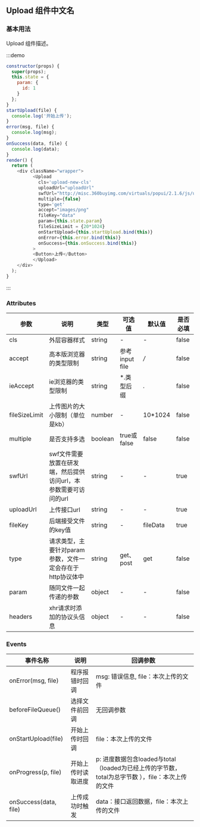 ## Upload 组件中文名
### 基本用法

Upload 组件描述。

:::demo 

```js
constructor(props) {
  super(props);
  this.state = {
    param: {
      id: 1
    }
  };  
}
startUpload(file) {
  console.log('开始上传');
}
error(msg, file) {
  console.log(msg);
}
onSuccess(data, file) {
  console.log(data);
}
render() {
  return (
    <div className="wrapper">
          <Upload
            cls='upload-new-cls'
            uploadUrl="uploadUrl"
            swfUrl="http://misc.360buyimg.com/virtuals/popui/2.1.6/js/upload/upload.swf"
            multiple={false}
            type='get'
            accept="images/png"
            fileKey="data"
            param={this.state.param}
            fileSizeLimit = {20*1024}
            onStartUpload={this.startUpload.bind(this)}
            onError={this.error.bind(this)}
            onSuccess={this.onSuccess.bind(this)}
          >
          <Button>上传</Button>
          </Upload>
    </div>
  );
}
```
:::

### Attributes
| 参数        | 说明          | 类型      | 可选值       | 默认值  |  是否必填  |
|------------ |-------------- |---------- |----------- |-------- | -------- |
| cls         | 外层容器样式 | string | - | - | false |
| accept      | 高本版浏览器的类型限制| string | 参考input file | */* | false |
| ieAccept    | ie浏览器的类型限制   | string  | *.类型后缀 | *.* | false |
| fileSizeLimit | 上传图片的大小限制（单位是kb）| number | - | 10*1024 | false| 
| multiple     | 是否支持多选| boolean | true或false | false | false |
| swfUrl      | swf文件需要放置在研发端，然后提供访问url，本参数需要可访问的url | string | - | - | true |
| uploadUrl   | 上传接口url | string | - | - | true |
| fileKey     | 后端接受文件的key值 | string | - | fileData | true |
| type        | 请求类型，主要针对param参数，文件一定会存在于http协议体中 | string | get、post | get | false |
| param       | 随同文件一起传递的参数 | object | - | - | false |
| headers     | xhr请求时添加的协议头信息 | object | - | - | false |
### Events
| 事件名称   | 说明    | 回调参数      |
|---------- |-------- |---------- |
| onError(msg, file) | 程序报错时回调 | msg: 错误信息, file：本次上传的文件 |
| beforeFileQueue() | 选择文件前回调 | 无回调参数 |
| onStartUpload(file) | 开始上传时回调 | file：本次上传的文件 |
| onProgress(p, file) | 开始上传时读取进度 | p: 进度数据包含loaded与total（loaded为已经上传的字节数，total为总字节数 ），file：本次上传的文件|
| onSuccess(data, file) | 上传成功时触发 | data：接口返回数据，file：本次上传的文件 |